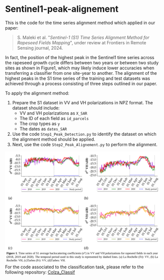 # Sentinel1-peak-alignement
This is the code for the time series alignment method which applied in our paper: 

> S. Maleki et al. "*Sentinel-1 (S1) Time Series Alignment Method for Rapeseed Fields Mapping*", under review at Frontiers in Remote Sensing journal, 2024. 

In fact, the position of the highest peak in the Sentinel1 time series across the rapeseed growth cycle differs between two years or between two study sites as shown in Figure1, which may likely induce lower accuracies when transferring a classifier from one site-year to another. The alignment of the highest peaks in the S1 time series of the training and test datasets was achieved through a process consisting of three steps outlined in our paper. 

To apply the alignment method:

1. Prepare the S1 dataset in VV and VH polarizations in NPZ format. The dataset should include:
    - VV and VH polarizations as `X_SAR`
    - The ID of each field as `id_parcels`
    - The crop types as `y`
    - The dates as `dates_SAR`
2. Use the code `Step1_Peak_Detection.py` to identify the dataset on which the alignment method should be applied.
3. Next, use the code `Step2_Peak_Alignement.py` to perform the alignment.

![S1 Rapeseed](rapeseed_VV-VH.png)
For the code associated to the classification task, please refer to the following repository: [Colza_Classif](https://github.com/cassiofragadantas/Colza_Classif)

